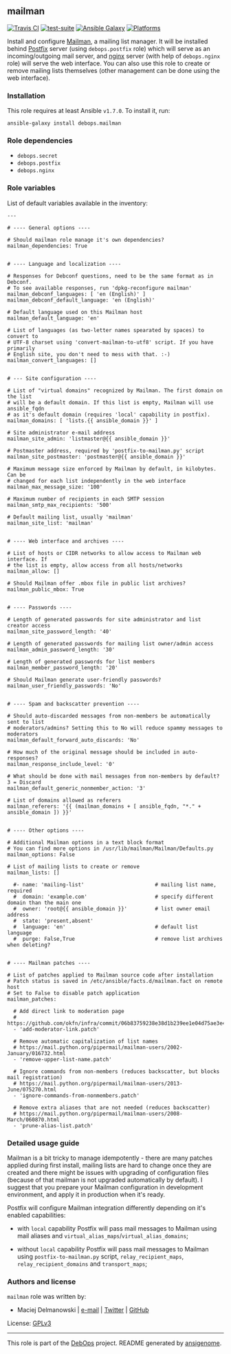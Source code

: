 ## mailman

[![Travis CI](https://secure.travis-ci.org/debops/ansible-mailman.png)](http://travis-ci.org/debops/ansible-mailman) [![test-suite](http://img.shields.io/badge/test--suite-ansible--mailman-blue.svg)](https://github.com/debops/test-suite/tree/master/ansible-mailman/) [![Ansible Galaxy](http://img.shields.io/badge/galaxy-debops.mailman-660198.svg)](https://galaxy.ansible.com/list#/roles/1574) [![Platforms](http://img.shields.io/badge/platforms-debian%20|%20ubuntu-lightgrey.svg)](#)

Install and configure [Mailman](https://www.gnu.org/software/mailman/),
a mailing list manager. It will be installed behind
[Postfix](http://postfix.org/) server (using `debops.postfix` role) which
will serve as an incoming/outgoing mail server, and
[nginx](http://nginx.org/) server (with help of `debops.nginx` role) will
serve the web interface. You can also use this role to create or remove
mailing lists themselves (other management can be done using the web
interface).


### Installation

This role requires at least Ansible `v1.7.0`. To install it, run:

    ansible-galaxy install debops.mailman



### Role dependencies

- `debops.secret`
- `debops.postfix`
- `debops.nginx`



### Role variables

List of default variables available in the inventory:

    ---
    
    # ---- General options ----
    
    # Should mailman role manage it's own dependencies?
    mailman_dependencies: True
    
    
    # ---- Language and localization ----
    
    # Responses for Debconf questions, need to be the same format as in Debconf.
    # To see available responses, run 'dpkg-reconfigure mailman'
    mailman_debconf_languages: [ 'en (English)' ]
    mailman_debconf_default_language: 'en (English)'
    
    # Default language used on this Mailman host
    mailman_default_language: 'en'
    
    # List of languages (as two-letter names spearated by spaces) to convert to
    # UTF-8 charset using 'convert-mailman-to-utf8' script. If you have primarily
    # English site, you don't need to mess with that. :-)
    mailman_convert_languages: []
    
    
    # --- Site configuration ----
    
    # List of "virtual domains" recognized by Mailman. The first domain on the list
    # will be a default domain. If this list is empty, Mailman will use ansible_fqdn
    # as it's default domain (requires 'local' capability in postfix).
    mailman_domains: [ 'lists.{{ ansible_domain }}' ]
    
    # Site administrator e-mail address
    mailman_site_admin: 'listmaster@{{ ansible_domain }}'
    
    # Postmaster address, required by 'postfix-to-mailman.py' script
    mailman_site_postmaster: 'postmaster@{{ ansible_domain }}'
    
    # Maximum message size enforced by Mailman by default, in kilobytes. Can be
    # changed for each list independently in the web interface
    mailman_max_message_size: '100'
    
    # Maximum number of recipients in each SMTP session
    mailman_smtp_max_recipients: '500'
    
    # Default mailing list, usually 'mailman'
    mailman_site_list: 'mailman'
    
    
    # ---- Web interface and archives ----
    
    # List of hosts or CIDR networks to allow access to Mailman web interface. If
    # the list is empty, allow access from all hosts/networks
    mailman_allow: []
    
    # Should Mailman offer .mbox file in public list archives?
    mailman_public_mbox: True
    
    
    # ---- Passwords ----
    
    # Length of generated passwords for site administrator and list creator access
    mailman_site_password_length: '40'
    
    # Length of generated passwords for mailing list owner/admin access
    mailman_admin_password_length: '30'
    
    # Length of generated passwords for list members
    mailman_member_password_length: '20'
    
    # Should Mailman generate user-friendly passwords?
    mailman_user_friendly_passwords: 'No'
    
    
    # ---- Spam and backscatter prevention ----
    
    # Should auto-discarded messages from non-members be automatically sent to list
    # moderators/admins? Setting this to No will reduce spammy messages to moderators
    mailman_default_forward_auto_discards: 'No'
    
    # How much of the original message should be included in auto-responses?
    mailman_response_include_level: '0'
    
    # What should be done with mail messages from non-members by default? 3 = Discard
    mailman_default_generic_nonmember_action: '3'
    
    # List of domains allowed as referers
    mailman_referers: '{{ (mailman_domains + [ ansible_fqdn, "*." + ansible_domain ]) }}'
    
    
    # ---- Other options ----
    
    # Additional Mailman options in a text block format
    # You can find more options in /usr/lib/mailman/Mailman/Defaults.py
    mailman_options: False
    
    # List of mailing lists to create or remove
    mailman_lists: []
    
      #- name: 'mailing-list'                       # mailing list name, required
      #  domain: 'example.com'                      # specify different domain than the main one
      #  owner: 'root@{{ ansible_domain }}'         # list owner email address
      #  state: 'present,absent'
      #  language: 'en'                             # default list language
      #  purge: False,True                          # remove list archives when deleting?
    
    
    # ---- Mailman patches ----
    
    # List of patches applied to Mailman source code after installation
    # Patch status is saved in /etc/ansible/facts.d/mailman.fact on remote host
    # Set to False to disable patch application
    mailman_patches:
    
      # Add direct link to moderation page
      # https://github.com/okfn/infra/commit/06b83759238e38d1b239ee1e04d75ae3e46365ae
      - 'add-moderator-link.patch'
    
      # Remove automatic capitalization of list names
      # https://mail.python.org/pipermail/mailman-users/2002-January/016732.html
      - 'remove-upper-list-name.patch'
    
      # Ignore commands from non-members (reduces backscatter, but blocks mail registration)
      # https://mail.python.org/pipermail/mailman-users/2013-June/075270.html
      - 'ignore-commands-from-nonmembers.patch'
    
      # Remove extra aliases that are not needed (reduces backscatter)
      # https://mail.python.org/pipermail/mailman-users/2008-March/060870.html
      - 'prune-alias-list.patch'




### Detailed usage guide

Mailman is a bit tricky to manage idempotently - there are many patches
applied during first install, mailing lists are hard to change once they are
created and there might be issues with upgrading of configuration files
(because of that mailman is not upgraded automatically by default). I suggest
that you prepare your Mailman configuration in development environment, and
apply it in production when it's ready.

Postfix will configure Mailman integration differently depending on it's
enabled capabilities:

- with `local` capability Postfix will pass mail messages to Mailman using
  mail aliases and `virtual_alias_maps`/`virtual_alias_domains`;

- without `local` capability Postfix will pass mail messages to Mailman using
  `postfix-to-mailman.py` script, `relay_recipient_maps`, `relay_recipient_domains`
  and `transport_maps`;

### Authors and license

`mailman` role was written by:

- Maciej Delmanowski | [e-mail](mailto:drybjed@gmail.com) | [Twitter](https://twitter.com/drybjed) | [GitHub](https://github.com/drybjed)

License: [GPLv3](https://tldrlegal.com/license/gnu-general-public-license-v3-(gpl-3))

***

This role is part of the [DebOps](http://debops.org/) project. README generated by [ansigenome](https://github.com/nickjj/ansigenome/).
